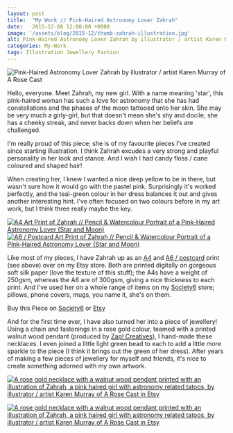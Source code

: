 ```yaml
---
layout: post
title:  "My Work // Pink-Haired Astronomy Lover Zahrah"
date:   2015-12-08 12:00:00 +0000
image: '/assets/blog/2015-12/thumb-zahrah-illustration.jpg'
alt: Pink-Haired Astronomy Lover Zahrah by illustrator / artist Karen Murray of A Rose Cast
categories: My-Work
tags: Illustration Jewellery Fashion
---
```


![Pink-Haired Astronomy Lover Zahrah by illustrator / artist Karen Murray of A Rose Cast](/assets/folio/portraits/portrait-illustration-zahrah.jpg "Pink-Haired Astronomy Lover Zahrah by illustrator / artist Karen Murray of A Rose Cast")

Hello, everyone. Meet Zahrah, my new girl. With a name meaning 'star', this pink-haired woman has such a love for astronomy that she has had constellations and the phases of the moon tattooed onto her skin. She may be very much a girly-girl, but that doesn't mean she's shy and docile; she has a cheeky streak, and never backs down when her beliefs are challenged.

I'm really proud of this piece; she is of my favourite pieces I've created since starting illustration. I think Zahrah excudes a very strong and playful personality in her look and stance. And I wish I had candy floss / cane coloured and shaped hair!

When creating her, I knew I wanted a nice deep yellow to be in there, but wasn't sure how it would go with the pastel pink. Surprisingly it's worked perfectly, and the teal-green colour in her dress balances it out and gives another interesting hint. I've often focused on two colours before in my art work, but I think three really maybe the key.

<div class="row">
	<div class="col-md-6">
		<a href="https://www.etsy.com/listing/257821175/zahrah-pencil-watercolour-portrait-of-a" title="A4 Art Print of Zahrah // Pencil &amp; Watercolour Portrait of a Pink-Haired Astronomy Lover (Star and Moon) on Etsy"><img src="/assets/blog/2015-12/a4-print-portrait-illustration-zahrah.jpg" alt="A4 Art Print of Zahrah // Pencil &amp; Watercolour Portrait of a Pink-Haired Astronomy Lover (Star and Moon)"></a>
	</div>
	<div class="col-md-6">
		<a href="https://www.etsy.com/listing/257821175/zahrah-pencil-watercolour-portrait-of-a" title="A6 / Postcard Art Print of Zahrah // Pencil &amp; Watercolour Portrait of a Pink-Haired Astronomy Lover (Star and Moon) on Etsy"><img src="/assets/blog/2015-12/a6-postcard-print-portrait-illustration-zahrah.jpg" alt="A6 / Postcard Art Print of Zahrah // Pencil &amp; Watercolour Portrait of a Pink-Haired Astronomy Lover (Star and Moon)"></a>
	</div>
</div>

Like most of my pieces, I have Zahrah up as an <a href="https://www.etsy.com/listing/257821175/zahrah-pencil-watercolour-portrait-of-a" title="A4 Art Print of Zahrah // Pencil &amp; Watercolour Portrait of a Pink-Haired Astronomy Lover (Star and Moon) on Etsy">A4</a> and <a href="https://www.etsy.com/listing/257821175/zahrah-pencil-watercolour-portrait-of-a" title="A6 / Postcard Art Print of Zahrah // Pencil &amp; Watercolour Portrait of a Pink-Haired Astronomy Lover (Star and Moon) on Etsy">A6 / postcard</a> print (see above) over on my Etsy store. Both are printed digitally on gorgeous soft silk paper (love the texture of this stuff); the A4s have a weight of 250gsm, whereas the A6 are of 300gsm, giving a nice thickness to each print. And I've used her on a whole range of items on my <a href="https://society6.com/product/astronomy-fan-zahrah-moon-and-star_print#1=45">Society6</a> store; pillows, phone covers, mugs, you name it, she's on them.

<div class="highlight">
  <p>Buy <span class="the">this</span> Piece <span class="the">on</span>
    <a href="https://society6.com/product/astronomy-fan-zahrah-moon-and-star_print#1=45">Society6</a>
    <span class="the">or</span>
    <a href="https://www.etsy.com/shop/ARoseCast/search?search_query=zahrah">Etsy</a>
  </p>
</div>

And for the first time ever, I have also turned her into a piece of jewellery! Using a chain and fastenings in a rose gold colour, teamed with a printed walnut wood pendant (produced by <a href="http://www.zapcreatives.co.uk">Zap! Creatives</a>), I hand-made these necklaces. I even joined a little light green bead to each to add a little more sparkle to the piece (I think it brings out the green of her dress). After years of making a few pieces of jewellery for myself and friends, it's nice to create something adorned with my own artwork.

<a href="https://www.etsy.com/listing/257926790/rose-gold-walnut-wood-pendant-necklace" title="A rose gold necklace with a walnut wood pendant printed with an illustration of Zahrah, a pink haired girl with astronomy related tatoos, by illustrator / artist Karen Murray of A Rose Cast in Etsy"><img src="/assets/folio/portraits/portrait-illustration-zahrah-wooden-necklace-01.jpg" alt="A rose gold necklace with a walnut wood pendant printed with an illustration of Zahrah, a pink haired girl with astronomy related tatoos, by illustrator / artist Karen Murray of A Rose Cast in Etsy"></a>

<a href="https://www.etsy.com/listing/257926790/rose-gold-walnut-wood-pendant-necklace" title="A rose gold necklace with a walnut wood pendant printed with an illustration of Zahrah, a pink haired girl with astronomy related tatoos, by illustrator / artist Karen Murray of A Rose Cast in Etsy"><img src="/assets/blog/2015-12/portrait-illustration-zahrah-wooden-necklace-02.jpg" alt="A rose gold necklace with a walnut wood pendant printed with an illustration of Zahrah, a pink haired girl with astronomy related tatoos, by illustrator / artist Karen Murray of A Rose Cast in Etsy"></a>
